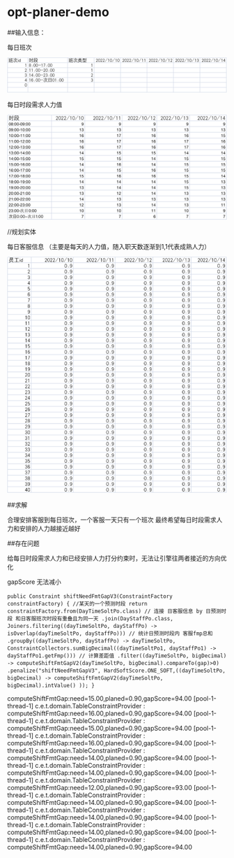 # opt-planer-demo

##输入信息：

每日班次

![img.png](img.png)

每日时段需求人力值

![img_2.png](img_2.png)

//规划实体

每日客服信息 （主要是每天的人力值，随入职天数逐渐到1,1代表成熟人力）

![img_1.png](img_1.png)

##求解

合理安排客服到每日班次，一个客服一天只有一个班次
最终希望每日时段需求人力和安排的人力越接近越好

##存在问题

给每日时段需求人力和已经安排人力打分约束时，无法让引擎往两者接近的方向优化

gapScore 无法减小

`public Constraint shiftNeedFmtGapV3(ConstraintFactory constraintFactory) {
//某天的一个预测时段
return constraintFactory.from(DayTimeSoltPo.class)
// 连接 日客服信息 by 日预测时段 和日客服班次时段有重叠且为同一天
.join(DayStaffPo.class, Joiners.filtering((dayTimeSoltPo, dayStaffPo) -> isOverlap(dayTimeSoltPo, dayStaffPo)))
// 统计日预测时段内 客服fmp总和
.groupBy((dayTimeSoltPo, dayStaffPo) -> dayTimeSoltPo, ConstraintCollectors.sumBigDecimal((dayTimeSoltPo1, dayStaffPo1) -> dayStaffPo1.getFmp()))
// 计算差距值
.filter((dayTimeSoltPo, bigDecimal) -> computeShiftFmtGapV2(dayTimeSoltPo, bigDecimal).compareTo(gap)>0)
.penalize("shiftNeedFmtGapV3", HardSoftScore.ONE_SOFT,((dayTimeSoltPo, bigDecimal) -> computeShiftFmtGapV2(dayTimeSoltPo, bigDecimal).intValue() ));
}
`


computeShiftFmtGap:need=15.00,planed=0.90,gapScore=94.00
[pool-1-thread-1] c.e.t.domain.TableConstraintProvider     : computeShiftFmtGap:need=16.00,planed=0.90,gapScore=94.00
[pool-1-thread-1] c.e.t.domain.TableConstraintProvider     : computeShiftFmtGap:need=15.00,planed=0.90,gapScore=94.00
[pool-1-thread-1] c.e.t.domain.TableConstraintProvider     : computeShiftFmtGap:need=16.00,planed=0.90,gapScore=94.00
[pool-1-thread-1] c.e.t.domain.TableConstraintProvider     : computeShiftFmtGap:need=14.00,planed=0.90,gapScore=94.00
[pool-1-thread-1] c.e.t.domain.TableConstraintProvider     : computeShiftFmtGap:need=14.00,planed=0.90,gapScore=94.00
[pool-1-thread-1] c.e.t.domain.TableConstraintProvider     : computeShiftFmtGap:need=12.00,planed=0.90,gapScore=93.00
[pool-1-thread-1] c.e.t.domain.TableConstraintProvider     : computeShiftFmtGap:need=14.00,planed=0.90,gapScore=94.00
[pool-1-thread-1] c.e.t.domain.TableConstraintProvider     : computeShiftFmtGap:need=14.00,planed=0.90,gapScore=94.00
[pool-1-thread-1] c.e.t.domain.TableConstraintProvider     : computeShiftFmtGap:need=14.00,planed=0.90,gapScore=94.00
[pool-1-thread-1] c.e.t.domain.TableConstraintProvider     : computeShiftFmtGap:need=14.00,planed=0.90,gapScore=94.00
